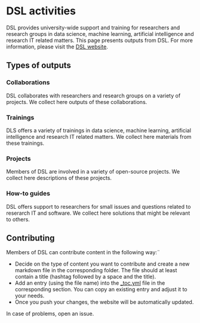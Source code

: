 # DSL activities

DSL provides university-wide support and training for researchers and research groups in data science, machine learning, artificial intelligence and research IT related matters. This page presents outputs from DSL. For more information, please visit the [DSL website](https://www.dsl.unibe.ch/).

## Types of outputs

### Collaborations

DSL collaborates with researchers and research groups on a variety of projects. We collect here outputs of these collaborations.

### Trainings

DLS offers a variety of trainings in data science, machine learning, artificial intelligence and research IT related matters. We collect here materials from these trainings.

### Projects

Members of DSL are involved in a variety of open-source projects. We collect here descriptions of these projects.

### How-to guides

DSL offers support to researchers for small issues and questions related to reserarch IT and software. We collect here solutions that might be relevant to others.

## Contributing

Members of DSL can contribute content in the following way:¨
- Decide on the type of content you want to contribute and create a new markdown file in the corresponding folder. The file should at least contain a title (hashtag followed by a space and the title).
- Add an entry (using the file name) into the [_toc.yml](./_toc.yml) file in the corresponding section. You can copy an existing entry and adjust it to your needs.
- Once you push your changes, the website will be automatically updated.

In case of problems, open an issue.
